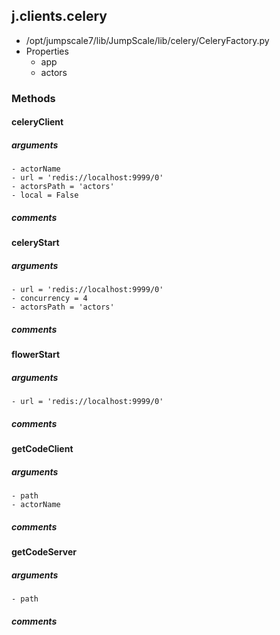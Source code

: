 ## j.clients.celery

- /opt/jumpscale7/lib/JumpScale/lib/celery/CeleryFactory.py
- Properties
    - app
    - actors

### Methods

#### celeryClient 
##### arguments

    - actorName
    - url = 'redis://localhost:9999/0'
    - actorsPath = 'actors'
    - local = False

##### comments

#### celeryStart 
##### arguments

    - url = 'redis://localhost:9999/0'
    - concurrency = 4
    - actorsPath = 'actors'

##### comments

#### flowerStart 
##### arguments

    - url = 'redis://localhost:9999/0'

##### comments

#### getCodeClient 
##### arguments

    - path
    - actorName

##### comments

#### getCodeServer 
##### arguments

    - path

##### comments

